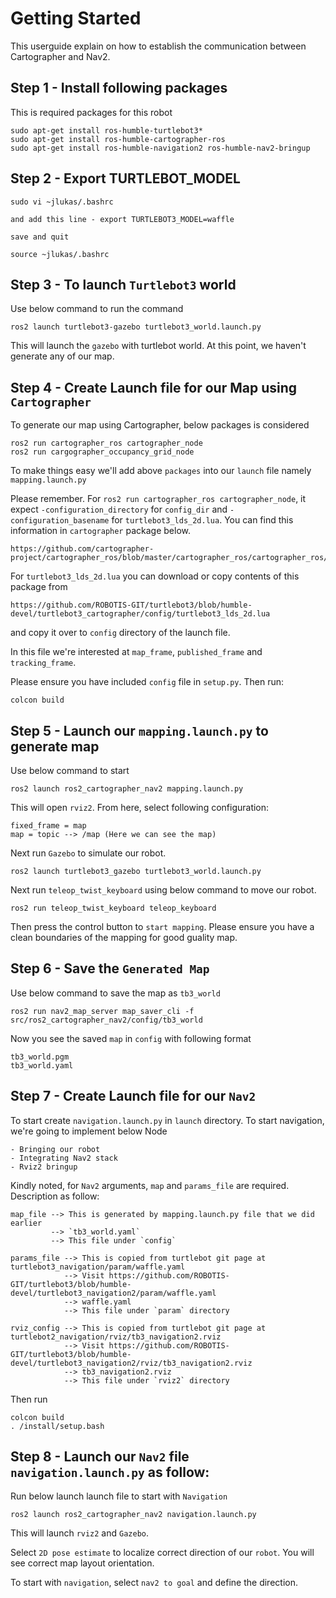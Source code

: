# Getting Started

This userguide explain on how to establish the communication between Cartographer and Nav2.

## Step 1 - Install following packages
This is required packages for this robot
```
sudo apt-get install ros-humble-turtlebot3*
sudo apt-get install ros-humble-cartographer-ros
sudo apt-get install ros-humble-navigation2 ros-humble-nav2-bringup
```

## Step 2 - Export TURTLEBOT_MODEL
```
sudo vi ~jlukas/.bashrc

and add this line - export TURTLEBOT3_MODEL=waffle

save and quit

source ~jlukas/.bashrc
```

## Step 3 - To launch `Turtlebot3` world
Use below command to run the command
```
ros2 launch turtlebot3-gazebo turtlebot3_world.launch.py
```
This will launch the `gazebo` with turtlebot world. At this point, we haven't generate any of our map.

## Step 4 - Create Launch file for our Map using `Cartographer`
To generate our map using Cartographer, below packages is considered
```
ros2 run cartographer_ros cartographer_node
ros2 run cargographer_occupancy_grid_node
```

To make things easy we'll add above `packages` into our `launch` file namely `mapping.launch.py`

Please remember. For `ros2 run cartographer_ros cartographer_node`, it expect `-configuration_directory` for `config_dir`  and `-configuration_basename` for `turtlebot3_lds_2d.lua`. You can find this information in `cartographer` package below.
```
https://github.com/cartographer-project/cartographer_ros/blob/master/cartographer_ros/cartographer_ros/node_main.cc
```
For `turtlebot3_lds_2d.lua` you can download or copy contents of this package from
```
https://github.com/ROBOTIS-GIT/turtlebot3/blob/humble-devel/turtlebot3_cartographer/config/turtlebot3_lds_2d.lua
```
and copy it over to `config` directory of the launch file. 

In this file we're interested at `map_frame`, `published_frame` and `tracking_frame`.

Please ensure you have included `config` file in `setup.py`.
Then run:
```
colcon build 
```

## Step 5 - Launch our `mapping.launch.py` to generate map
Use below command to start
```
ros2 launch ros2_cartographer_nav2 mapping.launch.py
```

This will open `rviz2`. From here, select following configuration:
```
fixed_frame = map
map = topic --> /map (Here we can see the map)
```

Next run `Gazebo` to simulate our robot.
```
ros2 launch turtlebot3_gazebo turtlebot3_world.launch.py
```

Next run `teleop_twist_keyboard` using below command to move our robot.
```
ros2 run teleop_twist_keyboard teleop_keyboard
```

Then press the control button to `start mapping`. Please ensure you have a clean boundaries of the mapping for good guality map.

## Step 6 - Save the `Generated Map`
Use below command to save the map as `tb3_world`
```
ros2 run nav2_map_server map_saver_cli -f src/ros2_cartographer_nav2/config/tb3_world
```

Now you see the saved `map` in `config` with following format
```
tb3_world.pgm
tb3_world.yaml
```

## Step 7 - Create Launch file for our `Nav2`

To start create `navigation.launch.py` in `launch` directory.
To start navigation, we're going to implement below Node
```
- Bringing our robot
- Integrating Nav2 stack
- Rviz2 bringup
```

Kindly noted, for `Nav2` arguments, `map` and `params_file` are required. Description as follow:
```
map_file --> This is generated by mapping.launch.py file that we did earlier
         --> `tb3_world.yaml`
         --> This file under `config`

params_file --> This is copied from turtlebot git page at turtlebot3_navigation/param/waffle.yaml
            --> Visit https://github.com/ROBOTIS-GIT/turtlebot3/blob/humble-devel/turtlebot3_navigation2/param/waffle.yaml
            --> waffle.yaml
            --> This file under `param` directory

rviz_config --> This is copied from turtlebot git page at turtlebot2_navigation/rviz/tb3_navigation2.rviz
            --> Visit https://github.com/ROBOTIS-GIT/turtlebot3/blob/humble-devel/turtlebot3_navigation2/rviz/tb3_navigation2.rviz
            --> tb3_navigation2.rviz
            --> This file under `rviz2` directory
```

Then run 
```
colcon build
. /install/setup.bash
```

## Step 8 - Launch our `Nav2` file `navigation.launch.py` as follow:
Run below launch launch file to start with `Navigation`
```
ros2 launch ros2_cartographer_nav2 navigation.launch.py 
```
This will launch `rviz2` and `Gazebo`.

Select `2D pose estimate` to localize correct direction of our `robot`. You will see correct map layout orientation.

To start with `navigation`, select `nav2 to goal` and define the direction.

